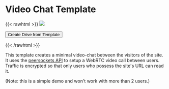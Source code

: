 # Video Chat Template

{{< rawhtml >}}
<img class="template-thumb" src="/templates/video-chat.png">

<button class="create-drive">Create Drive from Template</button>

<script>
  const TEMPLATE_ROOT = '/templates/video-chat'
  window.TEMPLATE_FILES = [
    '/index.html'
  ]
</script>
<script src="/templates/index.js"></script>
{{< /rawhtml >}}

This template creates a minimal video-chat between the visitors of the site. It uses the [peersockets API](https://beaker-browser.gitbook.io/docs/apis/beaker.peersockets) to setup a WebRTC video call between users. Traffic is encrypted so that only users who possess the site's URL can read it.

(Note: this is a simple demo and won't work with more than 2 users.)